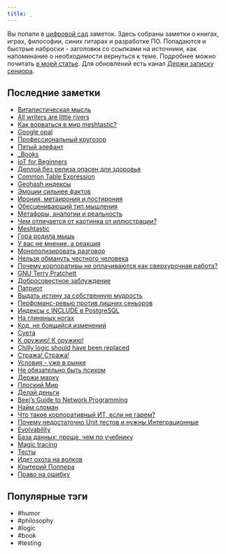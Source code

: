 ```yaml
---
title: _
---
```


Вы попали в [цифровой сад](https://maggieappleton.com/garden-history) заметок. Здесь собраны заметки о книгах, играх, философии, синих гитарах и разработке ПО. Попадаются и быстрые наброски - заголовки со ссылками на источники, как напоминание о необходимости вернуться к теме. Подробнее можно почитать [в моей статье](https://habr.com/ru/articles/839762/). Для обновлений есть канал [Держи записку сениора](https://t.me/duckumentz).

## Последние заметки
- [Виталистическая мысль](2025-10/Виталистическая-мысль.md)
- [All writers are little rivers](2025-10/All-writers-are-little-rivers.md)
- [Как ворваться в мир meshtastic?](2025-10/Как-ворваться-в-мир-meshtastic?.md)
- [Google opal](2025-10/Google-opal.md)
- [Профессиональный кругозор](2025-10/Профессиональный-кругозор.md)
- [Пятый элефант](2025-10/Пятый-элефант.md)
- [_Books](_Books.md)
- [IoT for Beginners](2025-10/IoT-for-Beginners.md)
- [Деплой без релиза опасен для здоровья](2022/2022-10/Деплой-без-релиза-опасен-для-здоровья.md)
- [Common Table Expression](2025/2025-09/Common-Table-Expression.md)
- [Geohash индексы](2025/2025-09/Geohash-индексы.md)
- [Эмоции сильнее фактов](2025/2025-09/Эмоции-сильнее-фактов.md)
- [Ирония, метаирония и постирония](2025/2025-09/Ирония,-метаирония-и-постирония.md)
- [Обесценивающий тип мышления](2025/2025-09/Обесценивающий-тип-мышления.md)
- [Метафоры, аналогии и реальность](2025/2025-09/Метафоры,-аналогии-и-реальность.md)
- [Чем отличается от картинка от иллюстрации?](2025/2025-09/Чем-отличается-от-картинка-от-иллюстрации?.md)
- [Meshtastic](2025/2025-09/Meshtastic.md)
- [Гора родила мышь](2025/2025-09/Гора-родила-мышь.md)
- [У вас не мнение, а реакция](2025/2025-09/У-вас-не-мнение,-а-реакция.md)
- [Монополизировать разговор](2025/2025-09/Монополизировать-разговор.md)
- [Нельзя обмануть честного человека](2025/2025-09/Нельзя-обмануть-честного-человека.md)
- [Почему корпоративы не оплачиваются как сверхурочная работа?](2025/2025-09/Почему-корпоративы-не-оплачиваются-как-сверхурочная-работа?.md)
- [GNU Terry Pratchett](2025/2025-09/GNU-Terry-Pratchett.md)
- [Добросовестное заблуждение](2025/2025-09/Добросовестное-заблуждение.md)
- [Патриот](2025/2025-09/Патриот.md)
- [Выдать истину за собственную мудрость](2025/2025-09/Выдать-истину-за-собственную-мудрость.md)
- [Перфоманс-ревью против лишних сеньоров](2025/2025-09/Перфоманс-ревью-против-лишних-сеньоров.md)
- [Индексы с INCLUDE в PostgreSQL](2025/2025-09/Индексы-с-INCLUDE-в-PostgreSQL.md)
- [На глиняных ногах](2025/2025-09/На-глиняных-ногах.md)
- [Код, не боящийся изменений](2025/2025-08/Код,-не-боящийся-изменений.md)
- [Суета](2023/2023-09/Суета.md)
- [К оружию! К оружию!](2025/2025-09/К-оружию!-К-оружию!.md)
- [Chilly logic should have been replaced](2025/2025-09/Chilly-logic-should-have-been-replaced.md)
- [Стража! Стража!](2025/2025-08/Стража!-Стража!.md)
- [Условия - уже в рынке](2025/2025-08/Условия---уже-в-рынке.md)
- [Не обязательно быть психом](2025/2025-08/Не-обязательно-быть-психом.md)
- [Держи марку](2025/2025-08/Держи-марку.md)
- [Плоский Мир](2025/2025-08/Плоский-Мир.md)
- [Делай деньги](2025/2025-08/Делай-деньги.md)
- [Beej’s Guide to Network Programming](2025/2025-08/Beej’s-Guide-to-Network-Programming.md)
- [Найм сломан](2025/2025-08/Найм-сломан.md)
- [Что такое корпоративный ИТ, если не гарем?](2025/2025-08/Что-такое-корпоративный-ИТ,-если-не-гарем?.md)
- [Почему недостаточно Unit тестов и нужны Интеграционные](2025/2025-08/Почему-недостаточно-Unit-тестов-и-нужны-Интеграционные.md)
- [Evolvability](2024/2024-08/Evolvability.md)
- [База данных: проще, чем по учебнику](2025/2025-08/База-данных:-проще,-чем-по-учебнику.md)
- [Magic tracing](2025/2025-08/Magic-tracing.md)
- [Тесты](2025/2025-08/Тесты.md)
- [Идет охота на волков](2025/2025-08/Идет-охота-на-волков.md)
- [Критерий Поппера](2025/2025-08/Критерий-Поппера.md)
- [Право на ошибку](2025/2025-08/Право-на-ошибку.md)


## Популярные тэги
- #humor
- #philosophy
- #logic
- #book
- #testing
